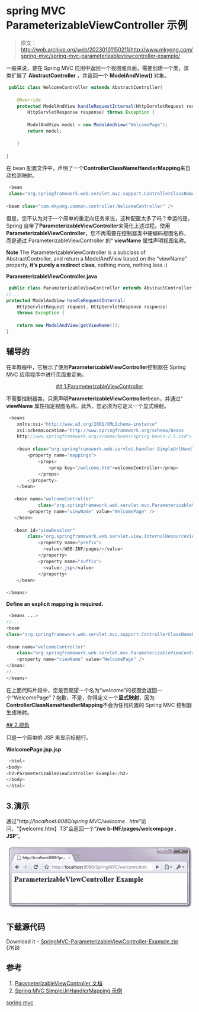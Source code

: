 # spring MVC ParameterizableViewController 示例

> 原文：<http://web.archive.org/web/20230101150211/http://www.mkyong.com/spring-mvc/spring-mvc-parameterizableviewcontroller-example/>

一般来说，要在 Spring MVC 应用中返回一个视图或页面，需要创建一个类，该类扩展了 **AbstractController** ，并返回一个 **ModelAndView()** 对象。

```java
 public class WelcomeController extends AbstractController{

	@Override
	protected ModelAndView handleRequestInternal(HttpServletRequest request,
		HttpServletResponse response) throws Exception {

		ModelAndView model = new ModelAndView("WelcomePage");
		return model;

	}

} 
```

在 bean 配置文件中，声明了一个**ControllerClassNameHandlerMapping**来自动检测映射。

```java
 <bean 
 class="org.springframework.web.servlet.mvc.support.ControllerClassNameHandlerMapping" />

<bean class="com.mkyong.common.controller.WelcomeController" /> 
```

但是，您不认为对于一个简单的重定向任务来说，这种配置太多了吗？幸运的是，Spring 自带了**ParameterizableViewController**来简化上述过程。使用**ParameterizableViewController**，您不再需要在控制器类中硬编码视图名称，而是通过 ParameterizableViewController 的“ **viewName** 属性声明视图名称。

**Note**
The ParameterizableViewController is a subclass of AbstractController, and return a ModelAndView based on the “viewName” property, **it’s purely a redirect class**, nothing more, nothing less :)

**ParameterizableViewController.java**

```java
 public class ParameterizableViewController extends AbstractController{
//...
protected ModelAndView handleRequestInternal(
    HttpServletRequest request, HttpServletResponse response)
	throws Exception {

	return new ModelAndView(getViewName());
} 
```

## 辅导的

在本教程中，它展示了使用**ParameterizableViewController**控制器在 Spring MVC 应用程序中进行页面重定向。

 <ins class="adsbygoogle" style="display:block; text-align:center;" data-ad-format="fluid" data-ad-layout="in-article" data-ad-client="ca-pub-2836379775501347" data-ad-slot="6894224149">## 1.ParameterizableViewController

不需要控制器类，只需声明**ParameterizableViewController**bean，并通过“ **viewName** 属性指定视图名称。此外，您必须为它定义一个显式映射。

```java
 <beans 
	xmlns:xsi="http://www.w3.org/2001/XMLSchema-instance"
	xsi:schemaLocation="http://www.springframework.org/schema/beans 
	http://www.springframework.org/schema/beans/spring-beans-2.5.xsd">

    <bean class="org.springframework.web.servlet.handler.SimpleUrlHandlerMapping">
        <property name="mappings">
            <props>
                <prop key="/welcome.htm">welcomeController</prop>
            </props>
        </property>
    </bean>

   <bean name="welcomeController" 
            class="org.springframework.web.servlet.mvc.ParameterizableViewController">
	    <property name="viewName" value="WelcomePage" />
   </bean>

   <bean id="viewResolver"
	    class="org.springframework.web.servlet.view.InternalResourceViewResolver" >
            <property name="prefix">
              <value>/WEB-INF/pages/</value>
            </property>
            <property name="suffix">
              <value>.jsp</value>
            </property>
    </bean>

</beans> 
```

**Define an explicit mapping is required.**

```java
 <beans ...>
//...
<bean 
class="org.springframework.web.servlet.mvc.support.ControllerClassNameHandlerMapping" />

<bean name="welcomeController" 
    class="org.springframework.web.servlet.mvc.ParameterizableViewController">
	<property name="viewName" value="WelcomePage" />
</bean>
//...
</beans> 
```

在上面代码片段中，您是否期望一个名为“welcome”的视图会返回一个“WelcomePage”？抱歉，不是，你得定义一个**显式映射**，因为**ControllerClassNameHandlerMapping**不会为任何内置的 Spring MVC 控制器生成映射。

 <ins class="adsbygoogle" style="display:block" data-ad-client="ca-pub-2836379775501347" data-ad-slot="8821506761" data-ad-format="auto" data-ad-region="mkyongregion">## 2.视角

只是一个简单的 JSP 来显示标题行。

**WelcomePage.jsp.jsp**

```java
 <html>
<body>
<h2>ParameterizableViewController Example</h2>
</body>
</html> 
```

## 3.演示

通过“*http://localhost:8080/spring MVC/welcome . htm*”访问，“【welcome.htm】T3”会返回一个“**/we b-INF/pages/welcompage . JSP**”。

![SpringMVC-ParameterizableViewController-Example-1](img/e7077a8b3e972924036d90ab09244078.png "SpringMVC-ParameterizableViewController-Example-1")

## 下载源代码

Download it – [SpringMVC-ParameterizableViewController-Example.zip](http://web.archive.org/web/20190225101005/http://www.mkyong.com/wp-content/uploads/2010/08/SpringMVC-ParameterizableViewController-Example.zip) (7KB)

## 参考

1.  [ParameterizableViewController 文档](http://web.archive.org/web/20190225101005/http://static.springsource.org/spring/docs/2.5.6/api/org/springframework/web/servlet/mvc/ParameterizableViewController.html)
2.  [Spring MVC SimpleUrlHandlerMapping 示例](http://web.archive.org/web/20190225101005/http://www.mkyong.com/spring-mvc/spring-mvc-simpleurlhandlermapping-example/)

[spring mvc](http://web.archive.org/web/20190225101005/http://www.mkyong.com/tag/spring-mvc/)







